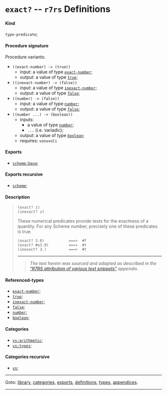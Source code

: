 

<a id='definition__r7rs__exact_3f'></a>

# `exact?` -- `r7rs` Definitions


<a id='definition__r7rs__exact_3f__kind'></a>

#### Kind

`type-predicate`;


<a id='definition__r7rs__exact_3f__procedure-signature'></a>

#### Procedure signature

Procedure variants:
 * `((exact-number) -> (true))`
   * input: a value of type [`exact-number`](../../r7rs/types/exact-number.md#type__r7rs__exact-number);
   * output: a value of type [`true`](../../r7rs/types/true.md#type__r7rs__true);
 * `((inexact-number) -> (false))`
   * input: a value of type [`inexact-number`](../../r7rs/types/inexact-number.md#type__r7rs__inexact-number);
   * output: a value of type [`false`](../../r7rs/types/false.md#type__r7rs__false);
 * `((number) -> (false))`
   * input: a value of type [`number`](../../r7rs/types/number.md#type__r7rs__number);
   * output: a value of type [`false`](../../r7rs/types/false.md#type__r7rs__false);
 * `((number ...) -> (boolean))`
   * inputs:
     * a value of type [`number`](../../r7rs/types/number.md#type__r7rs__number);
     * `...` (i.e. variadic);
   * output: a value of type [`boolean`](../../r7rs/types/boolean.md#type__r7rs__boolean);
   * requires: `vonuvoli`


<a id='definition__r7rs__exact_3f__exports'></a>

#### Exports

 * [`scheme:base`](../../r7rs/exports/scheme_3a_base.md#export__r7rs__scheme_3a_base);


<a id='definition__r7rs__exact_3f__exports-recursive'></a>

#### Exports recursive

 * [`scheme`](../../r7rs/exports/scheme.md#export__r7rs__scheme);


<a id='definition__r7rs__exact_3f__description'></a>

#### Description

> ````
> (exact? z)
> (inexact? z)
> ````
> 
> 
> These numerical predicates provide tests for the exactness of a
> quantity.  For any Scheme number, precisely one of these predicates
> is true.
> 
> ````
> (exact? 3.0)           ===>  #f
> (exact? #e3.0)         ===>  #t
> (inexact? 3.)          ===>  #t
> ````
> 
> 
> ----
> > *The text herein was sourced and adapted as described in the ["R7RS attribution of various text snippets"](../../r7rs/appendices/attribution.md#appendix__r7rs__attribution) appendix.*


<a id='definition__r7rs__exact_3f__referenced-types'></a>

#### Referenced-types

 * [`exact-number`](../../r7rs/types/exact-number.md#type__r7rs__exact-number);
 * [`true`](../../r7rs/types/true.md#type__r7rs__true);
 * [`inexact-number`](../../r7rs/types/inexact-number.md#type__r7rs__inexact-number);
 * [`false`](../../r7rs/types/false.md#type__r7rs__false);
 * [`number`](../../r7rs/types/number.md#type__r7rs__number);
 * [`boolean`](../../r7rs/types/boolean.md#type__r7rs__boolean);


<a id='definition__r7rs__exact_3f__categories'></a>

#### Categories

 * [`vs:arithmetic`](../../r7rs/categories/vs_3a_arithmetic.md#category__r7rs__vs_3a_arithmetic);
 * [`vs:types`](../../r7rs/categories/vs_3a_types.md#category__r7rs__vs_3a_types);


<a id='definition__r7rs__exact_3f__categories-recursive'></a>

#### Categories recursive

 * [`vs`](../../r7rs/categories/vs.md#category__r7rs__vs);

----

Goto: [library](../../r7rs/_index.md#library__r7rs), [categories](../../r7rs/categories/_index.md#toc__r7rs__categories), [exports](../../r7rs/exports/_index.md#toc__r7rs__exports), [definitions](../../r7rs/definitions/_index.md#toc__r7rs__definitions), [types](../../r7rs/types/_index.md#toc__r7rs__types), [appendices](../../r7rs/appendices/_index.md#toc__r7rs__appendices).

----

